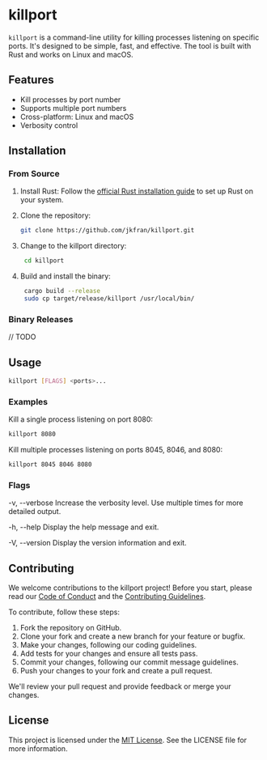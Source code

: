 # killport

`killport` is a command-line utility for killing processes listening on specific ports. It's designed to be simple, fast, and effective. The tool is built with Rust and works on Linux and macOS.

## Features

- Kill processes by port number
- Supports multiple port numbers
- Cross-platform: Linux and macOS
- Verbosity control

## Installation

### From Source

1. Install Rust: Follow the [official Rust installation guide](https://www.rust-lang.org/tools/install) to set up Rust on your system.
2. Clone the repository:

   ```sh
   git clone https://github.com/jkfran/killport.git
   ```
3. Change to the killport directory:

   ```sh
    cd killport
   ```
4. Build and install the binary:

   ```sh
    cargo build --release
    sudo cp target/release/killport /usr/local/bin/
   ```

### Binary Releases

// TODO

## Usage

```sh
killport [FLAGS] <ports>...
```

### Examples

Kill a single process listening on port 8080:

```sh
killport 8080
```

Kill multiple processes listening on ports 8045, 8046, and 8080:

```sh
killport 8045 8046 8080
```
### Flags

-v, --verbose
    Increase the verbosity level. Use multiple times for more detailed output.

-h, --help
    Display the help message and exit.

-V, --version
    Display the version information and exit.

## Contributing

We welcome contributions to the killport project! Before you start, please read our [Code of Conduct](CODE_OF_CONDUCT.md) and the [Contributing Guidelines](CONTRIBUTING.md).

To contribute, follow these steps:

1. Fork the repository on GitHub.
2. Clone your fork and create a new branch for your feature or bugfix.
3. Make your changes, following our coding guidelines.
4. Add tests for your changes and ensure all tests pass.
5. Commit your changes, following our commit message guidelines.
6. Push your changes to your fork and create a pull request.

We'll review your pull request and provide feedback or merge your changes.

## License

This project is licensed under the [MIT License](LICENSE). See the LICENSE file for more information.


